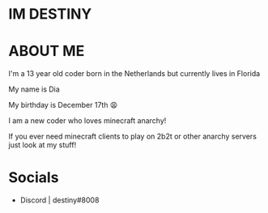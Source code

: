 # IM DESTINY 

# ABOUT ME

I'm a 13 year old coder born in the Netherlands but currently lives in Florida

My name is Dia 

My birthday is December 17th :weary:

I am a new coder who loves minecraft anarchy!

If you ever need minecraft clients to play on 2b2t or other anarchy servers just look at my stuff!


# Socials

- Discord  | destiny#8008
